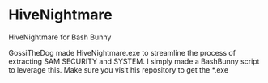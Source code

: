 # HiveNightmare
HiveNightmare for Bash Bunny

GossiTheDog made HiveNightmare.exe to streamline the process of extracting SAM SECURITY and SYSTEM. I simply made a BashBunny script to leverage this.
Make sure you visit his repository to get the *.exe
